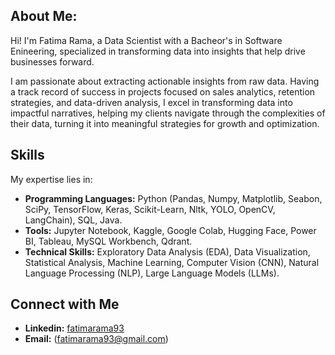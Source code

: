 ## About Me:
Hi! I'm Fatima Rama, a Data Scientist with a Bacheor's in Software Enineering, specialized in transforming data into insights that help drive businesses forward. 

I am passionate about extracting actionable insights from raw data. Having a track record of success in projects focused on sales analytics, retention strategies, and data-driven analysis, I excel in transforming data into impactful narratives, helping my clients navigate through the complexities of their data, turning it into meaningful strategies for growth and optimization.
## Skills
My expertise lies in:

- **Programming Languages:** Python (Pandas, Numpy, Matplotlib, Seabon, SciPy, TensorFlow, Keras, Scikit-Learn, Nltk, YOLO, OpenCV, LangChain), SQL, Java.
- **Tools:** Jupyter Notebook, Kaggle, Google Colab, Hugging Face, Power BI, Tableau, MySQL Workbench, Qdrant.
- **Technical Skills:** Exploratory Data Analysis (EDA), Data Visualization, Statistical Analysis, Machine Learning, Computer Vision (CNN), Natural Language Processing (NLP), Large Language Models (LLMs).

## Connect with Me
- **Linkedin:** [fatimarama93](https://www.linkedin.com/in/fatimarama93/)
- **Email:** (fatimarama93@gmail.com)

<!---
fatimarama/fatimarama is a ✨ special ✨ repository because its `README.md` (this file) appears on your GitHub profile.
You can click the Preview link to take a look at your changes.
--->
